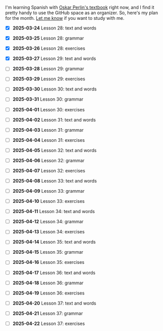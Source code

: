 I'm learning Spanish with [Oskar Perlin's textbook][1] right now, and I find it pretty handy to use the GitHub space as an organizer. So, here's my plan for the month. [Let me know][2] if you want to study with me.

- [x] **2025-03-24** Lesson 28: text and words
- [x] **2025-03-25** Lesson 28: grammar
- [x] **2025-03-26** Lesson 28: exercises
- [x] **2025-03-27** Lesson 29: text and words
- [ ] **2025-03-28** Lesson 29: grammar
- [ ] **2025-03-29** Lesson 29: exercises
- [ ] **2025-03-30** Lesson 30: text and words
- [ ] **2025-03-31** Lesson 30: grammar
- [ ] **2025-04-01** Lesson 30: exercises
- [ ] **2025-04-02** Lesson 31: text and words
- [ ] **2025-04-03** Lesson 31: grammar
- [ ] **2025-04-04** Lesson 31: exercises
- [ ] **2025-04-05** Lesson 32: text and words
- [ ] **2025-04-06** Lesson 32: grammar
- [ ] **2025-04-07** Lesson 32: exercises
- [ ] **2025-04-08** Lesson 33: text and words
- [ ] **2025-04-09** Lesson 33: grammar
- [ ] **2025-04-10** Lesson 33: exercises
- [ ] **2025-04-11** Lesson 34: text and words
- [ ] **2025-04-12** Lesson 34: grammar
- [ ] **2025-04-13** Lesson 34: exercises
- [ ] **2025-04-14** Lesson 35: text and words
- [ ] **2025-04-15** Lesson 35: grammar
- [ ] **2025-04-16** Lesson 35: exercises
- [ ] **2025-04-17** Lesson 36: text and words
- [ ] **2025-04-18** Lesson 36: grammar
- [ ] **2025-04-19** Lesson 36: exercises
- [ ] **2025-04-20** Lesson 37: text and words
- [ ] **2025-04-21** Lesson 37: grammar
- [ ] **2025-04-22** Lesson 37: exercises


  [1]: https://github.com/vitalizzare/oskar_perlin_spanish.git
  [2]: https://t.me/vitalizzare
<!--
**vitalizzare/vitalizzare** is a ✨ _special_ ✨ repository because its `README.md` (this file) appears on your GitHub profile.

Here are some ideas to get you started:

- 🔭 I’m currently working on ...
- 🌱 I’m currently learning ...
- 👯 I’m looking to collaborate on ...
- 🤔 I’m looking for help with ...
- 💬 Ask me about ...
- 📫 How to reach me: ...
- 😄 Pronouns: ...
- ⚡ Fun fact: ...
-->
